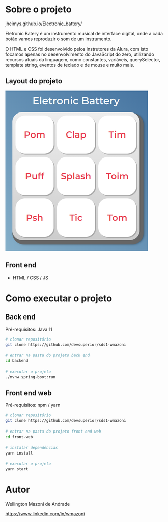 # Sobre o projeto

jheimys.github.io/Electronic_battery/

Eletronic Batery é um instrumento musical de interface digital, onde a cada botão vamos reproduzir o som de um instrumento.

O HTML e CSS foi desenvolvido pelos instrutores da Alura, com isto focamos apenas no desenvolvimento do JavaScript do zero, utilizando recursos atuais da linguagem, como constantes, variáveis, querySelector, template string, eventos de teclado e de mouse e muito mais.

## Layout do projeto

![prof](https://github.com/Jheimys/assets/blob/master/EletronicBattery.png) 


## Front end

- HTML / CSS / JS 

# Como executar o projeto

## Back end

Pré-requisitos: Java 11

```bash
# clonar repositório
git clone https://github.com/devsuperior/sds1-wmazoni

# entrar na pasta do projeto back end
cd backend

# executar o projeto
./mvnw spring-boot:run
```

## Front end web

Pré-requisitos: npm / yarn

```bash
# clonar repositório
git clone https://github.com/devsuperior/sds1-wmazoni

# entrar na pasta do projeto front end web
cd front-web

# instalar dependências
yarn install

# executar o projeto
yarn start
```

# Autor

Wellington Mazoni de Andrade

https://www.linkedin.com/in/wmazoni
